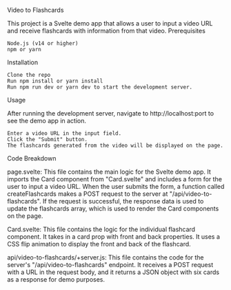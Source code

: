 Video to Flashcards

This project is a Svelte demo app that allows a user to input a video URL and receive flashcards with information from that video.
Prerequisites

    Node.js (v14 or higher)
    npm or yarn

Installation

    Clone the repo
    Run npm install or yarn install
    Run npm run dev or yarn dev to start the development server.

Usage

After running the development server, navigate to http://localhost:port to see the demo app in action.

    Enter a video URL in the input field.
    Click the "Submit" button.
    The flashcards generated from the video will be displayed on the page.

Code Breakdown

page.svelte:
This file contains the main logic for the Svelte demo app. It imports the Card component from "Card.svelte" and includes a form for the user to input a video URL. When the user submits the form, a function called createFlashcards makes a POST request to the server at "/api/video-to-flashcards". If the request is successful, the response data is used to update the flashcards array, which is used to render the Card components on the page.

Card.svelte:
This file contains the logic for the individual flashcard component. It takes in a card prop with front and back properties. It uses a CSS flip animation to display the front and back of the flashcard.

api/video-to-flashcards/+server.js:
This file contains the code for the server's "/api/video-to-flashcards" endpoint. It receives a POST request with a URL in the request body, and it returns a JSON object with six cards as a response for demo purposes.
